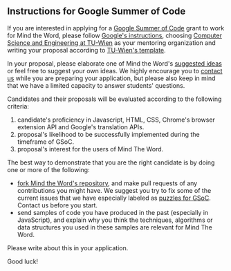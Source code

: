 ## Instructions for Google Summer of Code

If you are interested in applying for a [Google Summer of Code](http://www.google-melange.com/gsoc/homepage/google/gsoc2015) grant to work for Mind the Word, please follow [Google's instructions](http://www.google-melange.com/gsoc/document/show/gsoc_program/google/gsoc2014/help_page#4._How_does_a_student_apply), choosing [Computer Science and Engineering at TU-Wien](http://www.iue.tuwien.ac.at/cse/index.php/gsoc.html) as your mentoring organization and writing your proposal according to [TU-Wien's template](http://www.iue.tuwien.ac.at/cse/index.php/gsoc/2014/how-to-apply.html).

In your proposal, please elaborate one of Mind the Word's [suggested ideas](http://www.iue.tuwien.ac.at/cse/index.php/gsoc.html) or feel free to suggest your own ideas. We highly encourage you to [contact us](http://www.iue.tuwien.ac.at/cse/index.php/gsoc.html) while you are preparing your application, but please also keep in mind that we have a limited capacity to answer students' questions.

Candidates and their proposals will be evaluated according to the following criteria:

 1. candidate's proficiency in Javascript, HTML, CSS, Chrome's browser extension API and Google's translation APIs.
 2. proposal's likelihood to be successfully implemented during the timeframe of GSoC.
 3. proposal's interest for the users of Mind The Word.
  
The best way to demonstrate that you are the right candidate is by doing one or more of the following:

* [fork Mind the Word's repository](https://github.com/OiWorld/MindTheWord/), and make pull requests of any contributions you might have. We suggest you try to fix some of the current issues that we have especially labeled as [puzzles for GSoC](https://github.com/OiWorld/MindTheWord/issues?labels=puzzle+for+GSoC&milestone=&page=1&state=open). Contact us before you start.   
* send samples of code you have produced in the past (especially in JavaScript), and explain why you think the techniques, algorithms or data structures you used in these samples are relevant for Mind The Word.

Please write about this in your application.


Good luck!